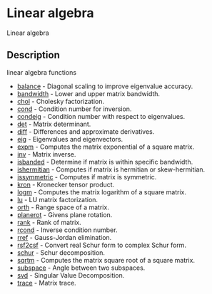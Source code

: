 # Linear algebra

Linear algebra

## Description

linear algebra functions

- [balance](balance.md) - Diagonal scaling to improve eigenvalue accuracy.
- [bandwidth](bandwidth.md) - Lower and upper matrix bandwidth.
- [chol](chol.md) - Cholesky factorization.
- [cond](cond.md) - Condition number for inversion.
- [condeig](condeig.md) - Condition number with respect to eigenvalues.
- [det](det.md) - Matrix determinant.
- [diff](diff.md) - Differences and approximate derivatives.
- [eig](eig.md) - Eigenvalues and eigenvectors.
- [expm](expm.md) - Computes the matrix exponential of a square matrix.
- [inv](inv.md) - Matrix inverse.
- [isbanded](isbanded.md) - Determine if matrix is within specific bandwidth.
- [ishermitian](ishermitian.md) - Computes if matrix is hermitian or skew-hermitian.
- [issymmetric](issymmetric.md) - Computes if matrix is symmetric.
- [kron](kron.md) - Kronecker tensor product.
- [logm](logm.md) - Computes the matrix logarithm of a square matrix.
- [lu](lu.md) - LU matrix factorization.
- [orth](orth.md) - Range space of a matrix.
- [planerot](planerot.md) - Givens plane rotation.
- [rank](rank.md) - Rank of matrix.
- [rcond](rcond.md) - Inverse condition number.
- [rref](rref.md) - Gauss-Jordan elimination.
- [rsf2csf](rsf2csf.md) - Convert real Schur form to complex Schur form.
- [schur](schur.md) - Schur decomposition.
- [sqrtm](sqrtm.md) - Computes the matrix square root of a square matrix.
- [subspace](subspace.md) - Angle between two subspaces.
- [svd](svd.md) - Singular Value Decomposition.
- [trace](trace.md) - Matrix trace.
